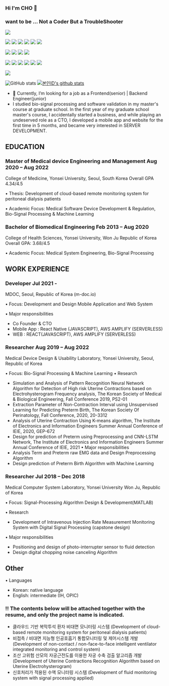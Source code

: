 ### Hi I'm CHO 👋
### want to be ... Not a Coder But a TroubleShooter

<!--
**hisstoryxx/hisstoryxx** is a ✨ _special_ ✨ repository because its `README.md` (this file) appears on your GitHub profile.

Here are some ideas to get you started:

- 🔭 I’m currently working on ...
- 🌱 I’m currently learning ...
- 👯 I’m looking to collaborate on ...
- 🤔 I’m looking for help with ...
- 💬 Ask me about ...
- 📫 How to reach me: ...
- 😄 Pronouns: ...
#61DAFB
- ⚡ Fun fact: ...
-->

<img src="https://img.shields.io/badge/hisstoryxx@gmail.com-EA4335?style=flat-square&logo=Gmail&logoColor=white"/>

<img src="https://img.shields.io/badge/ios-000000?style=flat-square&logo=ios&logoColor=white"/> <img src="https://img.shields.io/badge/Android-3DDC84?style=flat-square&logo=Android&logoColor=white"/> <img src="https://img.shields.io/badge/Expo-000020?style=flat-square&logo=Expo&logoColor=white"/> <img src="https://img.shields.io/badge/ReactNative-61DAFB?style=flat-square&logo=React&logoColor=white"/> <img src="https://img.shields.io/badge/React-61DAFB?style=flat-square&logo=React&logoColor=white"/> <img src="https://img.shields.io/badge/Electron-47848F?style=flat-square&logo=Electron&logoColor=white"/>


<img src="https://img.shields.io/badge/JavaScript-F7DF1E?style=flat-square&logo=JavaScript&logoColor=white"/> <img src="https://img.shields.io/badge/TypeScript-3178C6?style=flat-square&logo=TypeScript&logoColor=white"/> <img src="https://img.shields.io/badge/C++-00599C?style=flat-square&logo=C%2B%2B&logoColor=white"/> <img src="https://img.shields.io/badge/Java-007396?style=flat-square&logo=Java&logoColor=white"/>

<img src="https://img.shields.io/badge/AWSAmplify-FF9900?style=flat-square&logo=AWSAmplify&logoColor=white"/> <img src="https://img.shields.io/badge/AmazonDynamoDB-4053D6?style=flat-square&logo=AmazonDynamoDB&logoColor=white"/> <img src="https://img.shields.io/badge/AmazonS3-569A31?style=flat-square&logo=AmazonS3&logoColor=white"/> <img src="https://img.shields.io/badge/node.js-339933?style=flat-square&logo=Node.js&logoColor=white"> <img src="https://img.shields.io/badge/GraphQL-E10098?style=flat-square&logo=GraphQL&logoColor=white"> <img src="https://img.shields.io/badge/NoSQL-E10098?style=flat-square&logo=NoSQL&logoColor=white"> 

<img src="https://img.shields.io/badge/git-F05032?style=for-the-badge&logo=git&logoColor=white">


![GitHub stats](https://github-readme-stats.vercel.app/api?username=hisstoryxx&show_icons=true&theme=transparent&count_private=true)
[![본인ID's github stats](https://github-readme-stats.vercel.app/api/top-langs/?username=hisstoryxx&show_icons=true&hide_border=true&title_color=004386&icon_color=004386&layout=compact)](https://github.com/hisstoryxx)
- 🤔 Currently, I’m looking for a job as a Frontend(senior) | Backend Engineer(junior)
- I studied bio-signal processing and software validation in my master's course at graduate school. In the first year of my graduate school master's course, I accidentally started a business, and while playing an undeserved role as a CTO, I developed a mobile app and website for the first time in 5 months, and became very interested in SERVER DEVELOPMENT.

## EDUCATION
### Master of Medical device Engineering and Management Aug 2020 – Aug 2022
College of Medicine, Yonsei University, Seoul, South Korea
Overall GPA 4.34/4.5

• Thesis: Development of cloud-based remote monitoring system for peritoneal dialysis patients

• Academic Focus: Medical Software Device Development & Regulation, Bio-Signal Processing & Machine Learning

### Bachelor of Biomedical Engineering Feb 2013 – Aug 2020
College of Health Sciences, Yonsei University, Won Ju Republic of Korea 
Overall GPA: 3.68/4.5

• Academic Focus: Medical System Engineering, Bio-Signal Processing

## WORK EXPERIENCE
### Developer Jul 2021 -
MDOC, Seoul, Republic of Korea (m-doc.io)

• Focus: Development and Design Mobile Application and Web System

• Major responsibilities
- Co Founder & CTO
- Mobile App : React Native (JAVASCRIPT), AWS AMPLIFY (SERVERLESS)
- WEB : REACT(JAVASCRIPT), AWS AMPLIFY (SERVERLESS)

### Researcher Aug 2019 – Aug 2022
Medical Device Design & Usability Laboratory, Yonsei University, Seoul, Republic of Korea

• Focus: Bio-Signal Processing & Machine Learning
• Research
- Simulation and Analysis of Pattern Recognition Neural Network Algorithm for Detection of
High risk Uterine Contractions based on Electrohysterogram Frequency analysis, The Korean
Society of Medical & Biological Engineering, Fall Conference 2019, PS2-01
- Extraction Parameter of Non-Contraction Interval using Unsupervised Learning for Predicting
Preterm Birth, The Korean Society Of Perinatology, Fall Conference, 2020, 20-3312
- Analysis of Uterine Contraction Using K-means algorithm, The Institute of Electronics and
Information Engineers Summer Annual Conference of IEIE, 2020, GEP-672
- Design for prediction of Preterm using Preprocessing and CNN-LSTM Network, The Institute
of Electronics and Information Engineers Summer Annual Conference of IEIE, 2021
• Major responsibilities
- Analysis Term and Preterm raw EMG data and Design Preprocessing Algorithm
- Design prediction of Preterm Birth Algorithm with Machine Learning


### Researcher Jul 2018 – Dec 2018
Medical Computer System Laboratory, Yonsei University Won Ju, Republic of Korea

• Focus: Signal-Processing Algorithm Design & Development(MATLAB)

• Research
- Development of Intravenous Injection Rate Measurement Monitoring System with Digital Signal Processing (capstone design)

• Major responsibilities
- Positioning and design of photo-interrupter sensor to fluid detection
- Design digital chopping noise canceling Algorithm

## Other 
• Languages
- Korean: native language
- English: intermediate (IH, OPIC)

### !! The contents below will be attached together with the resume, and only the project name is indicated.
- 클라우드 기반 복막투석 환자 비대면 모니터링 시스템 (Development of cloud-based remote monitoring system for peritoneal dialysis patients)
- 비접촉 / 비대면 지능형 인공호흡기 통합모니터링 및 제어시스템 개발 (Development of non-contact / non-face-to-face intelligent ventilator integrated monitoring and control system)
- 조산 고위험 산모의 자궁근전도를 이용한 자궁 수축 검출 알고리즘 개발 (Development of Uterine Contractions Recognition Algorithm based on Uterine Electrohysterogram) 
- 신호처리가 적용된 수액 모니터링 시스템 (Development of fluid monitoring system with signal processing applied)

